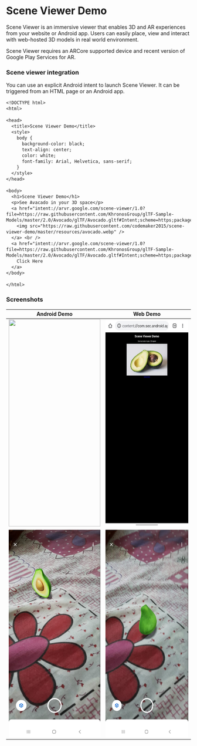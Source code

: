 # Scene Viewer Demo

Scene Viewer is an immersive viewer that enables 3D and AR experiences from your website or Android app. Users can easily place, view and interact with web-hosted 3D models in real world environment.

Scene Viewer requires an ARCore supported device and recent version of Google Play Services for AR. 

### Scene viewer integration
You can use an explicit Android intent to launch Scene Viewer. It can be triggered from an HTML page or an Android app.

```
<!DOCTYPE html>
<html>

<head>
  <title>Scene Viewer Demo</title>
  <style>
    body {
      background-color: black;
      text-align: center;
      color: white;
      font-family: Arial, Helvetica, sans-serif;
    }
  </style>
</head>

<body>
  <h1>Scene Viewer Demo</h1>
  <p>See Avacado in your 3D space</p>
  <a href="intent://arvr.google.com/scene-viewer/1.0?file=https://raw.githubusercontent.com/KhronosGroup/glTF-Sample-Models/master/2.0/Avocado/glTF/Avocado.gltf#Intent;scheme=https;package=com.google.android.googlequicksearchbox;action=android.intent.action.VIEW;S.browser_fallback_url=https://developers.google.com/ar;end;">
    <img src="https://raw.githubusercontent.com/codemaker2015/scene-viewer-demo/master/resources/avocado.webp" />
  </a> <br />
  <a href="intent://arvr.google.com/scene-viewer/1.0?file=https://raw.githubusercontent.com/KhronosGroup/glTF-Sample-Models/master/2.0/Avocado/glTF/Avocado.gltf#Intent;scheme=https;package=com.google.android.googlequicksearchbox;action=android.intent.action.VIEW;S.browser_fallback_url=https://developers.google.com/ar;end;">
    Click Here
  </a>
</body>

</html>
```

### Screenshots

| Android Demo  | Web Demo      |
| ------------- | ------------- |
| <img src="resources/demo.gif" width="250" height="565" />  | <img src="resources/screenshot1.jpeg" width="250" height="565" />  |
| <img src="resources/screenshot2.jpeg" width="250" height="565" />  | <img src="resources/screenshot3.jpeg" width="250" height="565" />  |








